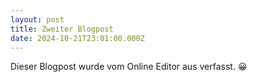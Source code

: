 ```yaml
---
layout: post
title: Zweiter Blogpost
date: 2024-10-21T23:01:00.000Z
---
```

Dieser Blogpost wurde vom Online Editor aus verfasst.
😀
